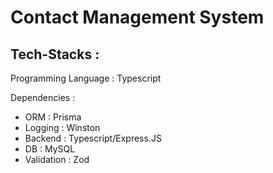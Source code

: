 # Contact Management System

## Tech-Stacks :

Programming Language : Typescript

Dependencies :
- ORM : Prisma
- Logging : Winston
- Backend : Typescript/Express.JS
- DB : MySQL
- Validation : Zod

